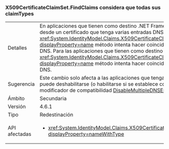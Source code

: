 ### <a name="x509certificateclaimsetfindclaims-considers-all-claimtypes"></a>X509CertificateClaimSet.FindClaims considera que todas sus claimTypes

|   |   |
|---|---|
|Detalles|En aplicaciones que tienen como destino .NET Framework 4.6.1, si un conjunto de notificaciones se inicia desde un certificado que tenga varias entradas DNS en su campo SAN, de X509 la <xref:System.IdentityModel.Claims.X509CertificateClaimSet.FindClaims(System.String,System.String)?displayProperty=name> método intenta hacer coincidir el argumento claimType con todas las entradas DNS. Para las aplicaciones que tienen como destino versiones anteriores de .NET Framework, el <xref:System.IdentityModel.Claims.X509CertificateClaimSet.FindClaims(System.String,System.String)?displayProperty=name> método intenta hacer coincidir el argumento claimType solo con la última entrada DNS.|
|Sugerencia|Este cambio solo afecta a las aplicaciones que tengan como destino .NET Framework 4.6.1. Este cambio puede deshabilitarse (o habilitarse si se establece como destino una versión anterior a la 4.6.1) con el modificador de compatibilidad [DisableMultipleDNSEntries](~/docs/framework/migration-guide/mitigation-x509certificateclaimset-findclaims-method.md#mitigation).|
|Ámbito|Secundaria|
|Versión|4.6.1|
|Tipo|Redestinación|
|API afectadas|<ul><li><xref:System.IdentityModel.Claims.X509CertificateClaimSet.FindClaims(System.String,System.String)?displayProperty=nameWithType></li></ul>|

